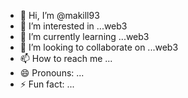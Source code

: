 - 👋 Hi, I’m @makill93
- 👀 I’m interested in ...web3
- 🌱 I’m currently learning ...web3
- 💞️ I’m looking to collaborate on ...web3
- 📫 How to reach me ...
- 😄 Pronouns: ...
- ⚡ Fun fact: ...

<!---
makill93/makill93 is a ✨ special ✨ repository because its `README.md` (this file) appears on your GitHub profile.
You can click the Preview link to take a look at your changes.
--->
